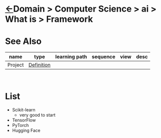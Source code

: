 # [&larr;][Repo_Readme]Domain > Computer Science > ai > What is > Framework


[//]: #(Reference)
[Repo_Readme]:    ../list/object_list.md

[Project_Whatis]:  ../whatis/project_whatis.md

# See Also 

|name|type|learning path|sequence|view|desc|
|-|-|-|-|-|-|
|Project|[Definition][Project_Whatis]|
<br>

# List
 - Scikit-learn
   - very good to start
 - TensorFlow
 - PyTorch
 - Hugging Face
